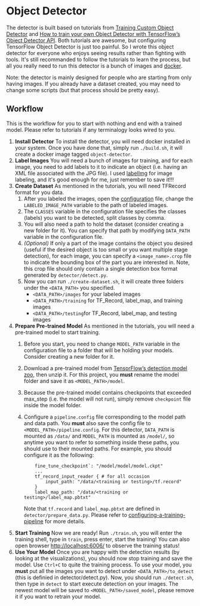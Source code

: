 # Object Detector

The detector is built based on tutorials from [Training Custom Object Detector](https://tensorflow-object-detection-api-tutorial.readthedocs.io/en/latest/training.html) and [How to train your own Object Detector with TensorFlow’s Object Detector API](https://towardsdatascience.com/how-to-train-your-own-object-detector-with-tensorflows-object-detector-api-bec72ecfe1d9). Both tutorials are awesome, but configuring TensorFlow Object Detector is just too painful. So I wrote this object detector for everyone who enjoys seeing results rather than fighting with tools. It's still recommanded to follow the tutorials to learn the process, but all you really need to run this detector is a bunch of images and [docker](https://www.docker.com/).

Note: the detector is mainly designed for people who are starting from only having images. If you already have a dataset created, you may need to change some scripts (but that process should be pretty easy).

## Workflow

This is the workflow for you to start with nothing and end with a trained model. Please refer to tutorials if any terminalogy looks wired to you.

1. __Install Detector__ To install the detector, you will need docker installed in your system. Once you have done that, simply run `./build.sh`, it will create a docker image tagged `object-detector`.
2. __Label Images__ You will need a bunch of images for training, and for each image, you need to add labels to it to indicate an object (i.e. having an XML file associated with the JPG file). I used [labelImg](https://github.com/tzutalin/labelImg) for image labeling, and it's good enough for me, just remember to save it!!!
3. __Create Dataset__ As mentioned in the tutorials, you will need TFRecord format for you data.
   1. After you labeled the images, open the [configuration](./configuration) file, change the `LABELED_IMAGE_PATH` variable to the path of labeled images.
   2. The `CLASSES` variable in the configuration file specifies the classes (labels) you want to be detected, split classes by comma.
   3. You will also need a path to hold the dataset (consider creating a new folder for it). You can specify that path by modifying `DATA_PATH` variable in the configuration file.
   4. _(Optional)_ If only a part of the image contains the object you desired (useful if the desired object is too small or you want multiple stage detection), for each image, you can specify a `<image_name>.crop` file to indicate the bounding box of the part you are interested in. Note, this crop file should only contain a single detection box format generated by `detector/detect.py`.
   5. Now you can run `./create-dataset.sh`, it will create three folders under the `<DATA_PATH>` you specified.
      * `<DATA_PATH>/images` for your labeled images
      * `<DATA_PATH>/training` for TF_Record, label_map, and training images
      * `<DATA_PATH>/testing`for TF_Record, label_map, and testing images
4. __Prepare Pre-trained Model__ As mentioned in the tutorials, you will need a pre-trained model to start training.
   1. Before you start, you need to change `MODEL_PATH` variable in the configuration file to a folder that will be holding your models. Consider creating a new folder for it.
   2. Download a pre-trained model from [TensorFlow’s detection model zoo](https://github.com/tensorflow/models/blob/master/research/object_detection/g3doc/detection_model_zoo.md#coco-trained-models-coco-models), then unzip it. For this project, you __must__ rename the model folder and save it as `<MODEL_PATH>/model`.
   3. Because the pre-trained model contains checkpoints that exceeded max_step (i.e. the model will not run), simply remove `checkpoint` file inside the model folder.
   4. Configure a `pipeline.config` file corresponding to the model path and data path. You __must__ also save the config file to `<MODEL_PATH>/pipeline.config`. For this detector, `DATA_PATH` is mounted as `/data/` and `MODEL_PATH` is mounted as `/model/`, so anytime you want to refer to something inside these paths, you should use to their mounted paths. For example, you should configure it as the following:

       ```
           fine_tune_checkpoint`: "/model/model/model.ckpt"
           ...
           tf_record_input_reader { # for all occasion
               input_path: "/data/<training or testing>/tf.record"
           }
           label_map_path: "/data/<training or testing>/label_map.pbtxt"
       ```

       Note that `tf.record` and `label_map.pbtxt` are defined in `detector/prepare_data.py`. Please refer to [configuring-a-training-pipeline](https://tensorflow-object-detection-api-tutorial.readthedocs.io/en/latest/training.html#configuring-a-training-pipeline) for more details.
5. __Start Training__ Now we are ready! Run `./train.sh`, you will enter the training shell, type in `train`, press enter, start the training! You can also open browser [http://localhost:6006/](http://localhost:6006/) to observe the training status!
6. __Use Your Model__ Once you are happy with the detection results (by looking at the visualizations), you should now stop training and save the model. Use `Ctrl+C` to quite the training process. To use your model, you __must__ put all the images you want to detect under `<DATA_PATH>/to_detect` (this is definied in detector/detect.py). Now, you should run `./detect.sh`, then type in `detect` to start execute detection on your images. The newest model will be saved to `<MODEL_PATH>/saved_model`, please remove it if you want to retrain your model.
